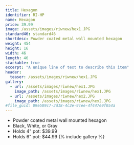 ```yaml
---
title: Hexagon
identifier: RI-HP
name: Hexagon
price: 39.99
image: /assets/images/riwnew/hex1.JPG
standard46: standard46
shortdesc: Powder coated metal wall mounted hexagon
weight: 454
height: 16
width: 46
length: 46
stackable: true
excerpt: "A unique line of text to describe this item"
header:
  teaser: /assets/images/riwnew/hex1.JPG
gallery:
  - url: /assets/images/riwnew/hex1.JPG
    image_path: /assets/images/riwnew/hex1.JPG
  - url: /assets/images/riwnew/hex2.JPG
    image_path: /assets/images/riwnew/hex2.JPG
#file_guid: 09e589c7-3d18-4c2e-9cee-4f447e9f054a
---
```



- Powder coated metal wall mounted hexagon
- Black, White, or Gray  
- Holds 4" pot: $39.99
- Holds 6" pot: $44.99
{% include gallery %}
